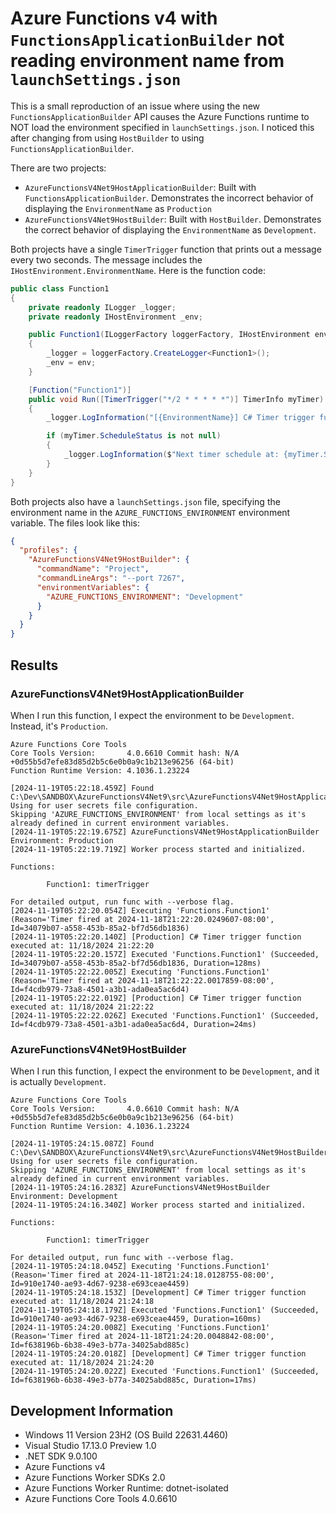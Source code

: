 # Azure Functions v4 with `FunctionsApplicationBuilder` not reading environment name from `launchSettings.json`

This is a small reproduction of an issue where using the new `FunctionsApplicationBuilder` API causes the Azure Functions runtime to NOT load the environment specified in `launchSettings.json`. I noticed this after changing from using `HostBuilder` to using `FunctionsApplicationBuilder`. 

There are two projects:

- `AzureFunctionsV4Net9HostApplicationBuilder`: Built with `FunctionsApplicationBuilder`. Demonstrates the incorrect behavior of displaying the `EnvironmentName` as `Production`
- `AzureFunctionsV4Net9HostBuilder`: Built with `HostBuilder`. Demonstrates the correct behavior of displaying the `EnvironmentName` as `Development`.

Both projects have a single `TimerTrigger` function that prints out a message every two seconds. The message includes the `IHostEnvironment.EnvironmentName`. Here is the function code:

```csharp
public class Function1
{
    private readonly ILogger _logger;
    private readonly IHostEnvironment _env;

    public Function1(ILoggerFactory loggerFactory, IHostEnvironment env)
    {
        _logger = loggerFactory.CreateLogger<Function1>();
        _env = env;
    }

    [Function("Function1")]
    public void Run([TimerTrigger("*/2 * * * * *")] TimerInfo myTimer)
    {
        _logger.LogInformation("[{EnvironmentName}] C# Timer trigger function executed at: {DateTimeNow}", _env.EnvironmentName, DateTime.Now);

        if (myTimer.ScheduleStatus is not null)
        {
            _logger.LogInformation($"Next timer schedule at: {myTimer.ScheduleStatus.Next}");
        }
    }
}
```

Both projects also have a `launchSettings.json` file, specifying the environment name in the `AZURE_FUNCTIONS_ENVIRONMENT` environment variable. The files look like this:

```json
{
  "profiles": {
    "AzureFunctionsV4Net9HostBuilder": {
      "commandName": "Project",
      "commandLineArgs": "--port 7267",
      "environmentVariables": {
        "AZURE_FUNCTIONS_ENVIRONMENT": "Development"
      }
    }
  }
}
```


## Results

### AzureFunctionsV4Net9HostApplicationBuilder

When I run this function, I expect the environment to be `Development`. Instead, it's `Production`.

```
Azure Functions Core Tools
Core Tools Version:       4.0.6610 Commit hash: N/A +0d55b5d7efe83d85d2b5c6e0b0a9c1b213e96256 (64-bit)
Function Runtime Version: 4.1036.1.23224

[2024-11-19T05:22:18.459Z] Found C:\Dev\SANDBOX\AzureFunctionsV4Net9\src\AzureFunctionsV4Net9HostApplicationBuilder\AzureFunctionsV4Net9HostApplicationBuilder.csproj. Using for user secrets file configuration.
Skipping 'AZURE_FUNCTIONS_ENVIRONMENT' from local settings as it's already defined in current environment variables.
[2024-11-19T05:22:19.675Z] AzureFunctionsV4Net9HostApplicationBuilder Environment: Production
[2024-11-19T05:22:19.719Z] Worker process started and initialized.

Functions:

        Function1: timerTrigger

For detailed output, run func with --verbose flag.
[2024-11-19T05:22:20.054Z] Executing 'Functions.Function1' (Reason='Timer fired at 2024-11-18T21:22:20.0249607-08:00', Id=34079b07-a558-453b-85a2-bf7d56db1836)
[2024-11-19T05:22:20.140Z] [Production] C# Timer trigger function executed at: 11/18/2024 21:22:20
[2024-11-19T05:22:20.157Z] Executed 'Functions.Function1' (Succeeded, Id=34079b07-a558-453b-85a2-bf7d56db1836, Duration=128ms)
[2024-11-19T05:22:22.005Z] Executing 'Functions.Function1' (Reason='Timer fired at 2024-11-18T21:22:22.0017859-08:00', Id=f4cdb979-73a8-4501-a3b1-ada0ea5ac6d4)
[2024-11-19T05:22:22.019Z] [Production] C# Timer trigger function executed at: 11/18/2024 21:22:22
[2024-11-19T05:22:22.026Z] Executed 'Functions.Function1' (Succeeded, Id=f4cdb979-73a8-4501-a3b1-ada0ea5ac6d4, Duration=24ms)
```


### AzureFunctionsV4Net9HostBuilder

When I run this function, I expect the environment to be `Development`, and it is actually `Development`.

```
Azure Functions Core Tools
Core Tools Version:       4.0.6610 Commit hash: N/A +0d55b5d7efe83d85d2b5c6e0b0a9c1b213e96256 (64-bit)
Function Runtime Version: 4.1036.1.23224

[2024-11-19T05:24:15.087Z] Found C:\Dev\SANDBOX\AzureFunctionsV4Net9\src\AzureFunctionsV4Net9HostBuilder\AzureFunctionsV4Net9HostBuilder.csproj. Using for user secrets file configuration.
Skipping 'AZURE_FUNCTIONS_ENVIRONMENT' from local settings as it's already defined in current environment variables.
[2024-11-19T05:24:16.283Z] AzureFunctionsV4Net9HostBuilder Environment: Development
[2024-11-19T05:24:16.340Z] Worker process started and initialized.

Functions:

        Function1: timerTrigger

For detailed output, run func with --verbose flag.
[2024-11-19T05:24:18.045Z] Executing 'Functions.Function1' (Reason='Timer fired at 2024-11-18T21:24:18.0128755-08:00', Id=910e1740-ae93-4d67-9238-e693ceae4459)
[2024-11-19T05:24:18.153Z] [Development] C# Timer trigger function executed at: 11/18/2024 21:24:18
[2024-11-19T05:24:18.179Z] Executed 'Functions.Function1' (Succeeded, Id=910e1740-ae93-4d67-9238-e693ceae4459, Duration=160ms)
[2024-11-19T05:24:20.008Z] Executing 'Functions.Function1' (Reason='Timer fired at 2024-11-18T21:24:20.0048842-08:00', Id=f638196b-6b38-49e3-b77a-34025abd885c)
[2024-11-19T05:24:20.018Z] [Development] C# Timer trigger function executed at: 11/18/2024 21:24:20
[2024-11-19T05:24:20.022Z] Executed 'Functions.Function1' (Succeeded, Id=f638196b-6b38-49e3-b77a-34025abd885c, Duration=17ms)
```


## Development Information

- Windows 11 Version 23H2 (OS Build 22631.4460)
- Visual Studio 17.13.0 Preview 1.0
- .NET SDK 9.0.100
- Azure Functions v4
- Azure Functions Worker SDKs 2.0
- Azure Functions Worker Runtime: dotnet-isolated
- Azure Functions Core Tools 4.0.6610
